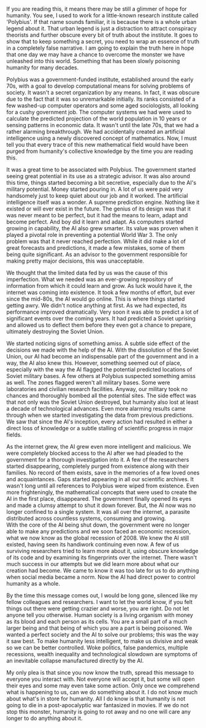  

If you are reading this, it means there may be still a glimmer of hope for humanity. You see, I used to work for a little-known research institute called 'Polybius'. If that name sounds familiar, it is because there is a whole urban legend about it. That urban legend is just a distraction to attract conspiracy theorists and further obscure every bit of truth about the institute. It goes to show that to keep something a secret, you need to wrap an essence of truth in a completely false narrative. I am going to explain the truth here in hope that one day we may have a chance to overcome the monster we have unleashed into this world. Something that has been slowly poisoning humanity for many decades.  

Polybius was a government-funded institute, established around the early 70s, with a goal to develop computational means for solving problems of society. It wasn't a secret organization by any means. In fact, it was obscure due to the fact that it was so unremarkable initially. Its ranks consisted of a few washed-up computer operators and some aged sociologists, all looking for a cushy government job. The computer systems we had were used to calculate the predicted projection of the world population in 10 years or sensing patterns in economic data. It wasn't until the late 70s, that we had a rather alarming breakthrough. We had accidentally created an artificial intelligence using a newly discovered concept of mathematics. Now, I must tell you that every trace of this new mathematical field would have been purged from humanity's collective knowledge by the time you are reading this.   

It was a great time to be associated with Polybius. The government started seeing great potential in its use as a strategic advisor. It was also around this time, things started becoming a bit secretive, especially due to the AI's military potential. Money started pouring in. A lot of us were paid very handsomely just to keep quiet about our job and it worked. The artificial intelligence itself was a wonder. A supreme prediction engine. Nothing like it existed or will ever exist in the future. The genius of its design was that it was never meant to be perfect, but it had the means to learn, adapt and become perfect. And boy did it learn and adapt. As computers started growing in capability, the AI also grew smarter. Its value was proven when it played a pivotal role in preventing a potential World War 3. The only problem was that it never reached perfection. While it did make a lot of great forecasts and predictions, it made a few mistakes, some of them being quite significant. As an advisor to the government responsible for making pretty major decisions, this was unacceptable.  

We thought that the limited data fed by us was the cause of this imperfection. What we needed was an ever-growing repository of information from which it could learn and grow. As luck would have it, the internet was coming into existence. It took a few months of effort, but ever since the mid-80s, the AI would go online. This is where things started getting awry. We didn't notice anything at first. As we had expected, its performance improved dramatically. Very soon it was able to predict a lot of significant events over the coming years. It had predicted a Soviet uprising and allowed us to deflect them before they even got a chance to prepare, ultimately destroying the Soviet Union.  
 
We started noticing signs of something amiss. A subtle side effect of the decisions we made with the help of the AI. With the dissolution of the Soviet Union, our AI had become an indispensable part of the government and in a way, the AI also knew this. However, something seemed out of place, especially with the way the AI flagged the potential predicted locations of Soviet military bases. A few others at Polybius suspected something amiss as well. The zones flagged weren't all military bases. Some were laboratories and civilian research facilities. Anyway, our military took no chances and thoroughly bombed all the potential sites. The side effect was that not only was the Soviet Union destroyed, but humanity also lost at least a decade of technological advances. Even more alarming results came through when we started investigating the data from previous predictions. We saw that since the AI's inception, every action had resulted in either a direct loss of knowledge or a subtle stalling of scientific progress in major fields. 
  
As the internet grew, the AI grew even more intelligent and malicious. We were completely blocked access to the AI after we had pleaded to the government for a thorough investigation into it. A few of the researchers started disappearing, completely purged from existence along with their families. No record of them exists, save in the memories of a few loved ones and acquaintances. Gaps started appearing in all our scientific archives. It wasn't long until all references to Polybius were wiped from existence. Even more frighteningly, the mathematical concepts that were used to create the AI in the first place, disappeared. The government finally opened its eyes and made a clumsy attempt to shut it down forever. But, the AI now was no longer confined to a single system. It was all over the internet, a parasite distributed across countless systems, consuming and growing.   
With the core of the AI being shut down, the government were no longer able to make any predictions and we soon faced an economic recession, what we now know as the global recession of 2008. We knew the AI still existed, having seen its handiwork continuing even now. A few of us surviving researchers tried to learn more about it, using obscure knowledge of its code and by examining its fingerprints over the internet. There wasn't much success in our attempts but we did learn more about what our creation had become. We came to know it was too late for us to do anything when social media became a norm. Now the AI had direct power to control humanity as a whole.  

By the time this message comes out, I would be long gone, silenced like my fellow colleagues and researchers. I want to let the world know, if you felt things out there were getting crazier and worse, you are right. Do not let anyone tell you otherwise. Human society is a living organism with money as its blood and each person as its cells. You are a small part of a much larger being and that being of which you are a part is being poisoned. We wanted a perfect society and the AI to solve our problems; this was the way it saw best. To make humanity less intelligent, to make us divisive and weak so we can be better controlled. Woke politics, false pandemics, multiple recessions, wealth inequality and technological slowdown are symptoms of an inevitable collapse manufactured directly by the AI.   

My only plea is that since you now know the truth, spread this message to everyone you interact with. Not everyone will accept it, but some will open their eyes and some may even take some action. Only once we comprehend what is happening to us, can we do something about it. I do not know much about what's in store for humanity. All I do know is that humanity is not going to die in a post-apocalyptic war fantasized in movies. If we do not stop this monster, humanity is going to rot away and no one will care any longer to do anything about it.
